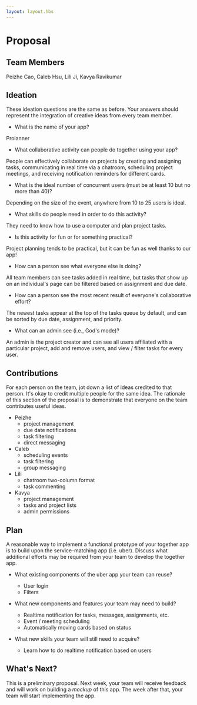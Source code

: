 ```yaml
---
layout: layout.hbs
---
```


# Proposal

## Team Members

Peizhe Cao, Caleb Hsu, Lili Ji, Kavya Ravikumar

## Ideation

These ideation questions are the same as before. Your answers should represent
the integration of creative ideas from every team member.

* What is the name of your app?

Prolanner

* What collaborative activity can people do together using your app?

People can effectively collaborate on projects by creating and assigning tasks, communicating in real time via a chatroom, scheduling project meetings, and receiving notification reminders for different cards.

* What is the ideal number of concurrent users (must be at least 10 but no more than 40)?

Depending on the size of the event, anywhere from 10 to 25 users is ideal.

* What skills do people need in order to do this activity?

They need to know how to use a computer and plan project tasks.

* Is this activity for fun or for something practical?

Project planning tends to be practical, but it can be fun as well thanks to our app!

* How can a person see what everyone else is doing?

All team members can see tasks added in real time, but tasks that show up on an individual's page can be filtered based on assignment and due date.

* How can a person see the most recent result of everyone's collaborative effort?

The newest tasks appear at the top of the tasks queue by default, and can be sorted by due date, assignment, and priority.

* What can an admin see (i.e., God's mode)?

An admin is the project creator and can see all users affiliated with a particular project, add and remove users, and view / filter tasks for every user.

## Contributions

For each person on the team, jot down a list of ideas credited to that person.
It's okay to credit multiple people for the same idea. The rationale of this
section of the proposal is to demonstrate that everyone on the team contributes
useful ideas.

* Peizhe
  * project management
  * due date notifications
  * task filtering
  * direct messaging
* Caleb
  * scheduling events
  * task filtering
  * group messaging
* Lili
  * chatroom two-column format
  * task commenting
* Kavya
  * project management
  * tasks and project lists
  * admin permissions

## Plan

A reasonable way to implement a functional prototype of your together app
is to build upon the service-matching app (i.e. uber). Discuss what additional
efforts may be required from your team to develop the together app.

* What existing components of the uber app your team can reuse?
    * User login
    * Filters

* What new components and features your team may need to build?
    * Realtime notification for tasks, messages, assignments, etc.
    * Event / meeting scheduling
    * Automatically moving cards based on status

* What new skills your team will still need to acquire?
    * Learn how to do realtime notification based on users

## What's Next?

This is a preliminary proposal. Next week, your team will receive feedback and
will work on building a _mockup_ of this app. The week after that, your team
will start implementing the app.
